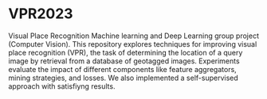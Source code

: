 # VPR2023
Visual Place Recognition Machine learning and Deep Learning group project (Computer Vision). 
This repository explores techniques for improving visual place recognition (VPR), the task of determining the location of a query image by retrieval from a database of geotagged images. Experiments evaluate the impact of different components like feature aggregators, mining strategies, and losses. We also implemented a self-supervised approach with satisfiyng results. 
